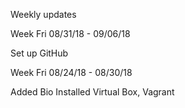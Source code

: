 Weekly updates

Week Fri 08/31/18 - 09/06/18

  Set up GitHub

Week Fri 08/24/18 - 08/30/18

  Added Bio
  Installed Virtual Box, Vagrant
